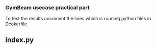### GymBeam usecase practical part

To test the results uncoment the lines which is running python files in Dcokerfile

## index.py

